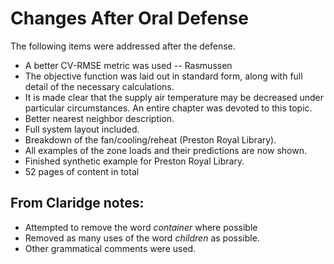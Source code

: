 Changes After Oral Defense
==========================

The following items were addressed after the defense. 

* A better CV-RMSE metric was used -- Rasmussen
* The objective function was laid out in standard form, along with
  full detail of the necessary calculations. 
* It is made clear that the supply air temperature may be decreased under
  particular circumstances. An entire chapter was devoted to this topic. 
* Better nearest neighbor description. 
* Full system layout included.
* Breakdown of the fan/cooling/reheat (Preston Royal Library).
* All examples of the zone loads and their predictions are now shown.
* Finished synthetic example for Preston Royal Library. 
* 52 pages of content in total
 
From Claridge notes:
---------------------

* Attempted to remove the word _container_ where possible
* Removed as many uses of the word _children_ as possible. 
* Other grammatical comments were used. 
